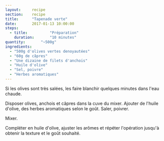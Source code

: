 ```yaml
---
layout: 	recipe
section:	recipe
title:  	"Tapenade verte"
date:  		2017-01-13 10:00:00
steps:
  - title: 			"Préparation"
    duration: 		"10 minutes"
quantity: 		"~500g"
ingredients:
  - "500g d'olives vertes denoyautées"
  - "60g de câpres"
  - "Une dizaine de filets d'anchois"
  - "Huile d'olive"
  - "Sel, poivre"
  - "Herbes aromatiques"
---
```


Si les olives sont très salées, les faire blanchir quelques minutes dans l'eau chaude.

Disposer olives, anchois et câpres dans la cuve du mixer. Ajouter de l'huile d'olive, des herbes aromatiques selon le goût. Saler, poivrer.

Mixer.

Compléter en huile d'olive, ajuster les arômes et répéter l'opération jusqu'à obtenir la texture et le goût souhaité.
